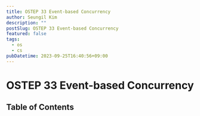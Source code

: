 ```yaml
---
title: OSTEP 33 Event-based Concurrency
author: Seungil Kim
description: ""
postSlug: OSTEP 33 Event-based Concurrency
featured: false
tags:
  - os
  - cs
pubDatetime: 2023-09-25T16:40:56+09:00
---
```

# OSTEP 33 Event-based Concurrency

## Table of Contents